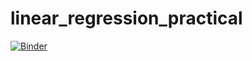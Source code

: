 # linear_regression_practical

[![Binder](https://mybinder.org/badge.svg)](https://mybinder.org/v2/gh/dwaithe/linear_regression_practical/master?filepath=Linear%2520Regression%2520practical.ipynb%23)
